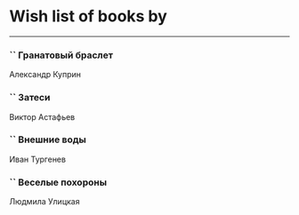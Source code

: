 # Wish list of books by [](https://ok.ru/profile/536771522733)
---

### `` Гранатовый браслет
Александр Куприн

### `` Затеси
Виктор Астафьев

### `` Внешние воды
Иван Тургенев

### `` Веселые похороны
Людмила Улицкая


